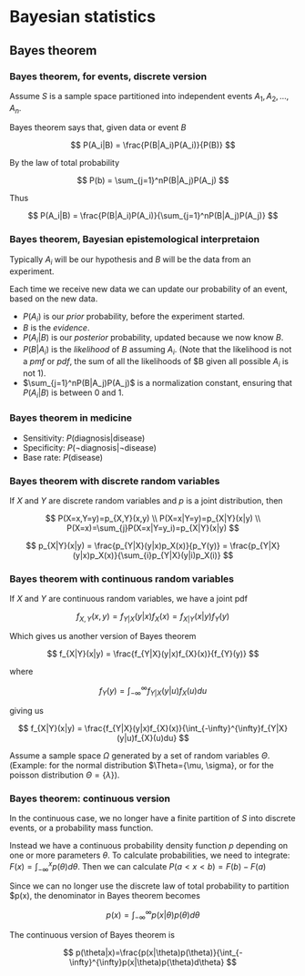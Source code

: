 
# Bayesian statistics
## Bayes theorem
### Bayes theorem, for events, discrete version
Assume $S$ is a sample space partitioned into independent events $A_1, A_2, \ldots, A_n$. 

Bayes theorem says that, given data or event $B$

$$ P(A_i|B) = \frac{P(B|A_i)P(A_i)}{P(B)}  $$

By the law of total probability

$$ P(b) = \sum_{j=1}^nP(B|A_j)P(A_j) $$

Thus

$$ P(A_i|B) = \frac{P(B|A_i)P(A_i)}{\sum_{j=1}^nP(B|A_j)P(A_j)} $$ 

### Bayes theorem, Bayesian epistemological interpretaion

Typically $A_i$ will be our hypothesis and $B$ will be the data from an experiment. 

Each time we receive new data we can update our probability of an event, based on the new data. 

* $P(A_i)$ is our *prior* probability, before the experiment started.
* $B$ is the *evidence*.
* $P(A_i|B)$ is our *posterior* probability, updated because we now know $B$. 
* $P(B|A_i)$ is the *likelihood* of $B$ assuming $A_i$. (Note that the likelihood is not a *pmf* or *pdf*, the sum of all the likelihoods of $B given all possible $A_i$ is not $1$).
* $\sum_{j=1}^nP(B|A_j)P(A_j)$ is a normalization constant, ensuring that $P(A_i|B)$ is between $0$ and $1$.

### Bayes theorem in medicine

* Sensitivity: $P(\text{diagnosis}|\text{disease})$
* Specificity: $P(\neg\text{diagnosis}|\neg\text{disease})$
* Base rate: $P(\text{disease})$

### Bayes theorem with discrete random variables

If $X$ and $Y$ are discrete random variables and $p$ is a joint distribution, then

$$
P(X=x,Y=y)=p_{X,Y}(x,y) \\
P(X=x|Y=y)=p_{X|Y}(x|y) \\
P(X=x)=\sum_{j}P(X=x|Y=y_i)=p_{X|Y}(x|y)
$$

$$ p_{X|Y}(x|y) = \frac{p_{Y|X}(y|x)p_X(x)}{p_Y(y)} 
= \frac{p_{Y|X}(y|x)p_X(x)}{\sum_{i}p_{Y|X}(y|i)p_X(i)} $$

### Bayes theorem with continuous random variables

If $X$ and $Y$ are continuous random variables, we have a joint pdf

$$ f_{X, Y}(x,y) = f_{Y|X}(y|x)f_{X}(x) = f_{X|Y}(x|y)f_{Y}(y)$$

Which gives us another version of Bayes theorem

$$ f_{X|Y}(x|y) = \frac{f_{Y|X}(y|x)f_{X}(x)}{f_{Y}(y)} $$

where

$$ f_{Y}(y) = \int_{-\infty}^{\infty}f_{Y|X}(y|u)f_{X}(u)du $$

giving us

$$ f_{X|Y}(x|y) = \frac{f_{Y|X}(y|x)f_{X}(x)}{\int_{-\infty}^{\infty}f_{Y|X}(y|u)f_{X}(u)du} $$

Assume a sample space $\Omega$ generated by a set of random variables $\Theta$. (Example: for the normal distribution $\Theta=\{\mu, \sigma\}, or for the poisson distribution $\Theta=\{\lambda\}$).


### Bayes theorem: continuous version

In the continuous case, we no longer have a finite partition of $S$ into discrete events, or a probability mass function.

Instead we have a continuous probability density function $p$ depending on one or more parameters $\theta$. To calculate probabilities, we need to integrate: $F(x) = \int_{-\infty}^{x}p(\theta)d\theta$. Then we can calculate $P(a<x<b) = F(b)-F(a)$

Since we can no longer use the discrete law of total probability to partition $p(x), the denominator in Bayes theorem becomes

$$ p(x) = \int_{-\infty}^{\infty}p(x|\theta)p(\theta)d\theta $$

The continuous version of Bayes theorem is

$$ p(\theta|x)=\frac{p(x|\theta)p(\theta)}{\int_{-\infty}^{\infty}p(x|\theta)p(\theta)d\theta} $$
<!--stackedit_data:
eyJoaXN0b3J5IjpbLTEwNTg5MDA3MTUsMjAwODY2OTY0NCwxMD
YxODYyNjg2LC0xNjY1ODI2OTkyLC0xOTQwMzgxMjIyLC0xNDYx
MDI2MjI0LC0xMzEyMzc5NSw3NDc0NzE1NjAsLTEzMTIzNTM0OD
QsLTE3NjgyNTU4MCwxNjM5NTQ1MzYxXX0=
-->